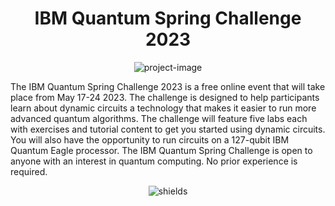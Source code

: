<h1 align="center" id="title">IBM Quantum Spring Challenge 2023</h1>

<p align="center"><img src="https://socialify.git.ci/Vaishakgkumar/IBM-Quantum-Spring-Challenge-2023/image?font=Source%20Code%20Pro&amp;language=1&amp;name=1&amp;owner=1&amp;pattern=Circuit%20Board&amp;stargazers=1&amp;theme=Auto" alt="project-image"></p>

<p id="description">The IBM Quantum Spring Challenge 2023 is a free online event that will take place from May 17-24 2023. The challenge is designed to help participants learn about dynamic circuits a technology that makes it easier to run more advanced quantum algorithms. The challenge will feature five labs each with exercises and tutorial content to get you started using dynamic circuits. You will also have the opportunity to run circuits on a 127-qubit IBM Quantum Eagle processor. The IBM Quantum Spring Challenge is open to anyone with an interest in quantum computing. No prior experience is required.</p>

<p align="center"><img src="https://img.shields.io/github/followers/vaishakgkumar?style=social" alt="shields"></p>
